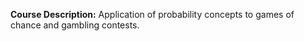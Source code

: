 **Course Description:** Application of probability concepts to games of chance and gambling contests.